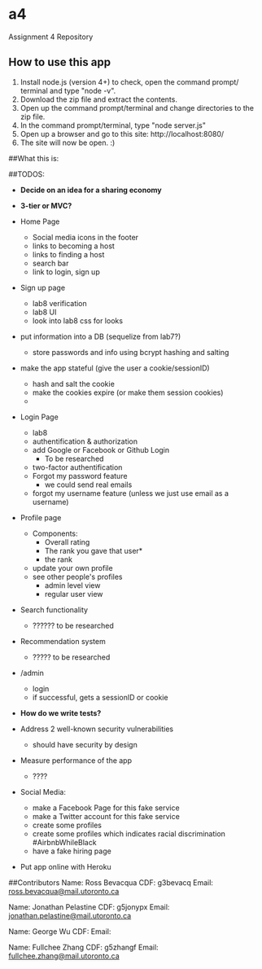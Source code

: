 # a4
Assignment 4 Repository

## How to use this app
1. Install node.js (version 4+)
	to check, open the command prompt/ terminal and type "node -v".
2. Download the zip file and extract the contents.
3. Open up the command prompt/terminal and change directories to the zip file.
4. In the command prompt/terminal, type "node server.js"
5. Open up a browser and go to this site: http://localhost:8080/
6. The site will now be open. :)

##What this is:


##TODOS:
- **Decide on an idea for a sharing economy**

- **3-tier or MVC?**

- Home Page
	- Social media icons in the footer
	- links to becoming a host
	- links to finding a host
	- search bar
	- link to login, sign up

- Sign up page
	- lab8 verification
	- lab8 UI
	- look into lab8 css for looks

- put information into a DB (sequelize from lab7?)
	- store passwords and info using bcrypt hashing and salting

- make the app stateful (give the user a cookie/sessionID)
	- hash and salt the cookie
	- make the cookies expire (or make them session cookies)
	- 

- Login Page
	- lab8
	- authentification & authorization
	- add Google or Facebook or Github Login
		- To be researched
	- two-factor authentification
	- Forgot my password feature
		- we could send real emails
	- forgot my username feature (unless we just use email as a username)


- Profile page
	- Components:
		- Overall rating
		- The rank you gave that user*
		- the rank 
	- update your own profile
	- see other people's profiles 
		- admin level view
		- regular user view
- Search functionality
	- ?????? to be researched
- Recommendation system
	- ????? to be researched
- /admin
	- login
	- if successful, gets a sessionID or cookie

- **How do we write tests?**

- Address 2 well-known security vulnerabilities
	- should have security by design

- Measure performance of the app
	- ????

- Social Media:
	- make a Facebook Page for this fake service
	- make a Twitter account for this fake service
	- create some profiles
	- create some profiles which indicates racial discrimination #AirbnbWhileBlack
	- have a fake hiring page

- Put app online with Heroku

##Contributors
Name: Ross Bevacqua
CDF: g3bevacq
Email: ross.bevacqua@mail.utoronto.ca

Name: Jonathan Pelastine
CDF: g5jonypx
Email: jonathan.pelastine@mail.utoronto.ca

Name: George Wu
CDF: 
Email:

Name: Fullchee Zhang
CDF: g5zhangf
Email: fullchee.zhang@mail.utoronto.ca
